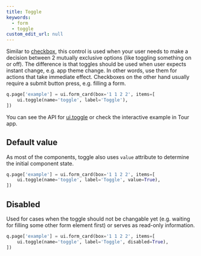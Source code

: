```yaml
---
title: Toggle
keywords:
  - form
  - toggle
custom_edit_url: null
---
```


Similar to [checkbox](/docs/showcase/forms/checkbox), this control is used when your user
needs to make a decision between 2 mutually exclusive options (like toggling something on
or off). The difference is that toggles should be used when user expects instant change, e.g.
app theme change. In other words, use them for actions that take immediate effect. Checkboxes
on the other hand usually require a submit button press, e.g. filling a form.

```py
q.page['example'] = ui.form_card(box='1 1 2 2', items=[
    ui.toggle(name='toggle', label='Toggle'),
])
```

You can see the API for [ui.toggle](/docs/api/ui#toggle) or check the interactive example in Tour app.

## Default value

As most of the components, toggle also uses `value` attribute to determine the initial
component state.

```py
q.page['example'] = ui.form_card(box='1 1 2 2', items=[
    ui.toggle(name='toggle', label='Toggle', value=True),
])
```

## Disabled

Used for cases when the toggle should not be changable yet (e.g. waiting for filling some
other form element first) or serves as read-only information.

```py
q.page['example'] = ui.form_card(box='1 1 2 2', items=[
    ui.toggle(name='toggle', label='Toggle', disabled=True),
])
```
